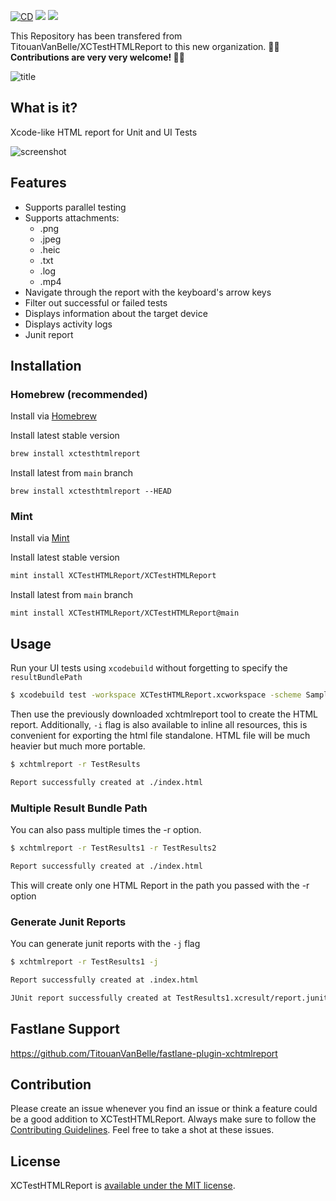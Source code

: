 [![CD](https://github.com/XCTestHTMLReport/XCTestHTMLReport/actions/workflows/ci.yml/badge.svg)](https://github.com/XCTestHTMLReport/XCTestHTMLReport/actions/workflows/ci.yml)
[![](https://img.shields.io/endpoint?url=https%3A%2F%2Fswiftpackageindex.com%2Fapi%2Fpackages%2FXCTestHTMLReport%2FXCTestHTMLReport%2Fbadge%3Ftype%3Dswift-versions&color=blue)](https://swiftpackageindex.com/XCTestHTMLReport/XCTestHTMLReport)
[![](https://img.shields.io/endpoint?url=https%3A%2F%2Fswiftpackageindex.com%2Fapi%2Fpackages%2FXCTestHTMLReport%2FXCTestHTMLReport%2Fbadge%3Ftype%3Dplatforms&color=blue)](https://swiftpackageindex.com/XCTestHTMLReport/XCTestHTMLReport)

This Repository has been transfered from TitouanVanBelle/XCTestHTMLReport to this new organization. **🥳🎉 Contributions are very very welcome! 🥳🎉**

![title](https://i.imgur.com/yTtjLP6.png)

## What is it?

Xcode-like HTML report for Unit and UI Tests

![screenshot](https://i.imgur.com/NHRzoXG.jpg)

## Features

- Supports parallel testing
- Supports attachments:
  - .png
  - .jpeg
  - .heic
  - .txt
  - .log
  - .mp4
- Navigate through the report with the keyboard's arrow keys
- Filter out successful or failed tests
- Displays information about the target device
- Displays activity logs
- Junit report

## Installation

### Homebrew (recommended)

Install via [Homebrew](https://brew.sh/)

Install latest stable version
```bash
brew install xctesthtmlreport
```

Install latest from `main` branch
```
brew install xctesthtmlreport --HEAD
```

### Mint 

Install via [Mint](https://github.com/yonaskolb/Mint)

Install latest stable version
```bash
mint install XCTestHTMLReport/XCTestHTMLReport
```

Install latest from `main` branch
```
mint install XCTestHTMLReport/XCTestHTMLReport@main
```

## Usage

Run your UI tests using `xcodebuild` without forgetting to specify the `resultBundlePath`

``` bash
$ xcodebuild test -workspace XCTestHTMLReport.xcworkspace -scheme SampleApp -destination 'platform=iOS Simulator,name=iPhone 7,OS=11.0' -resultBundlePath TestResults
```

Then use the previously downloaded xchtmlreport tool to create the HTML report. Additionally, `-i` flag is also available to inline all resources, this is convenient for exporting the html file standalone. HTML file will be much heavier but much more portable.

``` bash
$ xchtmlreport -r TestResults

Report successfully created at ./index.html
```

### Multiple Result Bundle Path

You can also pass multiple times the -r option.

``` bash
$ xchtmlreport -r TestResults1 -r TestResults2

Report successfully created at ./index.html
```

This will create only one HTML Report in the path you passed with the -r option

### Generate Junit Reports

You can generate junit reports with the `-j` flag

``` bash
$ xchtmlreport -r TestResults1 -j

Report successfully created at .index.html

JUnit report successfully created at TestResults1.xcresult/report.junit
```

## Fastlane Support

https://github.com/TitouanVanBelle/fastlane-plugin-xchtmlreport

## Contribution

Please create an issue whenever you find an issue or think a feature could be a good addition to XCTestHTMLReport. Always make sure to follow the [Contributing Guidelines](https://github.com/XCTestHTMLReport/XCTestHTMLReport/blob/main/CONTRIBUTING.md). Feel free to take a shot at these issues.

## License

XCTestHTMLReport is [available under the MIT license](https://github.com/XCTestHTMLReport/XCTestHTMLReport/blob/main/LICENSE).
